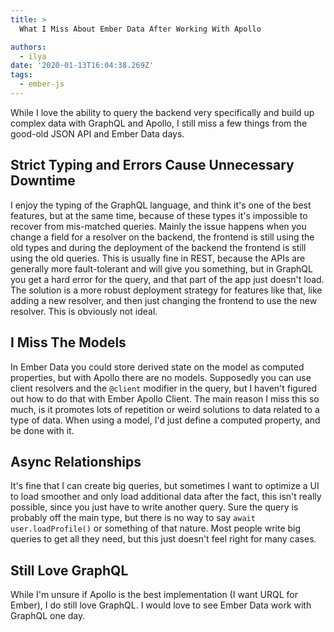 ```yaml
---
title: >
  What I Miss About Ember Data After Working With Apollo

authors:
  - ilya
date: '2020-01-13T16:04:38.269Z'
tags:
  - ember-js
---
```

While I love the ability to query the backend very specifically and build up complex data with GraphQL and Apollo, I still miss a few things from the good-old JSON API and Ember Data days.

## Strict Typing and Errors Cause Unnecessary Downtime

I enjoy the typing of the GraphQL language, and think it's one of the best features, but at the same time, because of these types it's impossible to recover from mis-matched queries.
Mainly the issue happens when you change a field for a resolver on the backend, the frontend is still using the old types and during the deployment of the backend the frontend is still using the old queries. This is usually fine in REST, because the APIs are generally more fault-tolerant and will give you something, but in GraphQL you get a hard error for the query, and that part of the app just doesn't load. The solution is a more robust deployment strategy for features like that, like adding a new resolver, and then just changing the frontend to use the new resolver. This is obviously not ideal.

## I Miss The Models

In Ember Data you could store derived state on the model as computed properties, but with Apollo there are no models. Supposedly you can use client resolvers and the `@client` modifier in the query, but I haven't figured out how to do that with Ember Apollo Client. The main reason I miss this so much, is it promotes lots of repetition or weird solutions to data related to a type of data. When using a model, I'd just define a computed property, and be done with it.

## Async Relationships

It's fine that I can create big queries, but sometimes I want to optimize a UI to load smoother and only load additional data after the fact, this isn't really possible, since you just have to write another query. Sure the query is probably off the main type, but there is no way to say `await user.loadProfile()` or something of that nature. Most people write big queries to get all they need, but this just doesn't feel right for many cases.

## Still Love GraphQL

While I'm unsure if Apollo is the best implementation (I want URQL for Ember), I do still love GraphQL. I would love to see Ember Data work with GraphQL one day.
    
    
    
